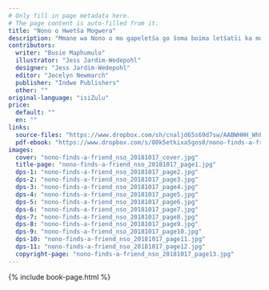 ```yaml
---
# Only fill in page metadata here.
# The page content is auto-filled from it.
title: "Nono o Hwetša Mogwera"
description: "Mmane wa Nono o mo gapeletša go šoma boima letšatši ka moka. Ka letšatši le lengwe Nono a hwetša mosetsana yo monnyane yo a tshepišago go mo thuša."
contributors:
  writer: "Busie Maphumulo"
  illustrator: "Jess Jardim-Wedepohl"
  designer: "Jess Jardim-Wedepohl"
  editor: "Jocelyn Newmarch"
  publisher: "Indwe Publishers"
  other: ""
original-language: "isiZulu"
price:
  default: ""
  en: ""
links:
  source-files: "https://www.dropbox.com/sh/cnaljd65s69d7sw/AABWHHH_WhFrR4D5g3T_GgApa?dl=0"
  pdf-ebook: "https://www.dropbox.com/s/80k5etkixa5gos0/nono-finds-a-friend_nso_20181017.pdf?dl=0"
images:
  cover: "nono-finds-a-friend_nso_20181017_cover.jpg"
  title-page: "nono-finds-a-friend_nso_20181017_page1.jpg"
  dps-1: "nono-finds-a-friend_nso_20181017_page2.jpg"
  dps-2: "nono-finds-a-friend_nso_20181017_page3.jpg"
  dps-3: "nono-finds-a-friend_nso_20181017_page4.jpg"
  dps-4: "nono-finds-a-friend_nso_20181017_page5.jpg"
  dps-5: "nono-finds-a-friend_nso_20181017_page6.jpg"
  dps-6: "nono-finds-a-friend_nso_20181017_page7.jpg"
  dps-7: "nono-finds-a-friend_nso_20181017_page8.jpg"
  dps-8: "nono-finds-a-friend_nso_20181017_page9.jpg"
  dps-9: "nono-finds-a-friend_nso_20181017_page10.jpg"
  dps-10: "nono-finds-a-friend_nso_20181017_page11.jpg"
  dps-11: "nono-finds-a-friend_nso_20181017_page12.jpg"
  copyright-page: "nono-finds-a-friend_nso_20181017_page13.jpg"
---
```


{% include book-page.html %}



